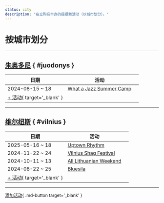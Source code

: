 ```yaml
---
status: city
description: "在立陶宛举办的摇摆舞活动（以城市划分）。"
---
```


# 按城市划分

---

## <a id=juodonys></a>[朱奥多尼](#juodonys) { #juodonys }

| 日期 | 活动 | |
| --- | --- | --- |
| 2024-08-15 ~ 18 | [What a Jazz Summer Camp](what-a-jazz-summer-camp-2024.md) |  |
| [+ 活动](https://github.com/swingdance/events/issues/new?assignees=&labels=add+event&projects=&template=02-add_entity.yml&title=%5B2024%2Flt%5D%20%3CName%3E&region=lt&province=Juodonys&city=Juodonys&org_id=&date_starts=2024-&date_ends=2024-){ target='_blank' }

---

## <a id=vilnius></a>[维尔纽斯](#vilnius) { #vilnius }

| 日期 | 活动 | |
| --- | --- | --- |
| 2025-05-16 ~ 18 | [Uptown Rhythm](uptown-rhythm-2025.md) |  |
| 2024-11-22 ~ 24 | [Vilnius Shag Festival](vilnius-shag-festival-2024.md) |  |
| 2024-10-11 ~ 13 | [All Lithuanian Weekend](all-lithuanian-weekend-2024.md) |  |
| 2024-08-22 ~ 25 | [Bluesila](bluesila-2024.md) |  |
| [+ 活动](https://github.com/swingdance/events/issues/new?assignees=&labels=add+event&projects=&template=02-add_entity.yml&title=%5B2024%2Flt%5D%20%3CName%3E&region=lt&province=Vilnius&city=Vilnius&org_id=&date_starts=2024-&date_ends=2024-){ target='_blank' }

---

[添加活动](https://github.com/swingdance/events/issues/new?assignees=&labels=add+event&projects=&template=02-add_entity.yml&title=%5Blt%5D%20%3CName%3E&region=lt&province=&city=&org_id=2024){ .md-button target='_blank' }
